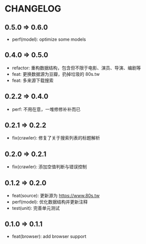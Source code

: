# CHANGELOG

## 0.5.0 => 0.6.0

- perf(model): optimize some models

## 0.4.0 => 0.5.0

- refactor: 重构数据结构，包含但不限于电影、演员、导演、编剧等
- feat: 更换数据源为豆瓣，扔掉垃圾的 80s.tw
- feat: 多来源下载搜索

## 0.2.2 => 0.4.0

- perf: 不用在意，一堆修修补补而已

## 0.2.1 => 0.2.2

- fix(crawler): 修复了关于搜索列表的标题解析

## 0.2.0 => 0.2.1

- fix(crawler): 添加空值判断与错误控制

## 0.1.2 => 0.2.0

- feat(source): 更新源为 <https://www.80s.tw>
- perf(model): 优化数据结构并更新注释
- test(unit): 完善单元测试

## 0.1.0 => 0.1.1

- feat(browser): add browser support
